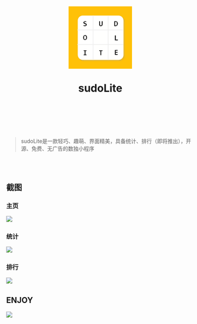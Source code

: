 <h1 align="center">
	<img width="170" src="./images/logo.png" />
  <p>sudoLite</p>
	<br>
	<br>
</h1>

> sudoLite是一款轻巧、趣萌、界面精美，具备统计、排行（即将推出），开源、免费、无广告的数独小程序

<br>
<br>

## 截图

### 主页
<img width="270" src="https://lite.fun/images/index.jpg" />

### 统计
<img width="270" src="https://lite.fun/images/record.jpg" />

### 排行
<img width="270" src="https://lite.fun/images/rank.jpg" />

## ENJOY
<img width="270" src="https://lite.fun/images/qrcode.jpg" />
